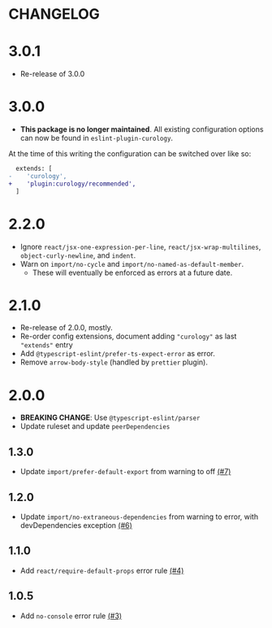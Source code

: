 # CHANGELOG

# 3.0.1

- Re-release of 3.0.0

# 3.0.0

- **This package is no longer maintained**. All existing configuration options can now be found in `eslint-plugin-curology`. 

At the time of this writing the configuration can be switched over like so:

```diff
  extends: [
-    'curology',
+    'plugin:curology/recommended',
  ]
```

# 2.2.0

- Ignore `react/jsx-one-expression-per-line`, `react/jsx-wrap-multilines`, `object-curly-newline`, and `indent`.
- Warn on `import/no-cycle` and `import/no-named-as-default-member`.
  - These will eventually be enforced as errors at a future date.

# 2.1.0

- Re-release of 2.0.0, mostly.
- Re-order config extensions, document adding `"curology"` as last `"extends"` entry
- Add `@typescript-eslint/prefer-ts-expect-error` as error.
- Remove `arrow-body-style` (handled by `prettier` plugin).

# 2.0.0

- **BREAKING CHANGE**: Use `@typescript-eslint/parser`
- Update ruleset and update `peerDependencies`

## 1.3.0

- Update `import/prefer-default-export` from warning to off [(#7)](https://github.com/PocketDerm/eslint-config-curology/pull/7)

## 1.2.0

- Update `import/no-extraneous-dependencies` from warning to error, with devDependencies exception [(#6)](https://github.com/PocketDerm/eslint-config-curology/pull/6)

## 1.1.0

- Add `react/require-default-props` error rule [(#4)](https://github.com/PocketDerm/eslint-config-curology/pull/4)

## 1.0.5

- Add `no-console` error rule [(#3)](https://github.com/PocketDerm/eslint-config-curology/pull/3)
